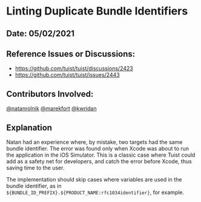 # Linting Duplicate Bundle Identifiers

## Date: 05/02/2021

## Reference Issues or Discussions:

* https://github.com/tuist/tuist/discussions/2423
* https://github.com/tuist/tuist/issues/2443

## Contributors Involved:

[@natanrolnik](https://github.com/natanrolnik)
[@marekfort](https://github.com/fortmarek)
[@kwridan](https://github.com/kwridan)

## Explanation

Natan had an experience where, by mistake, two targets had the same bundle identifier. The error was found only when Xcode was about to run the application in the iOS Simulator. This is a classic case where Tuist could add as a safety net for developers, and catch the error before Xcode, thus saving time to the user. 

The implementation should skip cases where variables are used in the bundle identifier, as in `${BUNDLE_ID_PREFIX}.${PRODUCT_NAME:rfc1034identifier}`, for example.
